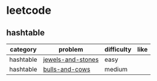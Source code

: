 # leetcode 

## hashtable
| category  | problem | difficulty | like | 
| ------------- | ------------- | ------------- | ---------|
|hashtable|[jewels-and-stones](https://leetcode.com/problems/jewels-and-stones/description/)|easy|  
|hashtable|[bulls-and-cows](https://leetcode.com/problems/bulls-and-cows/description/)|medium|